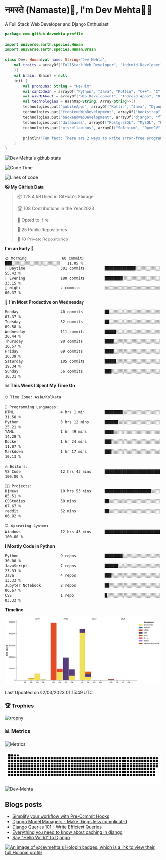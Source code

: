 # नमस्ते (Namaste):pray:, I'm Dev Mehta:man_technologist:
A Full Stack Web Developer and Django Enthusiast

```kotlin
package com.github.devmehta.profile

import universe.earth.species.Human
import universe.earth.species.Human.Brain

class Dev: Human(val name: String="Dev Mehta",
    val traits = arrayOf("FullStack Web Developer", "Android Developer", "React Native Developer")
    ){
    val brain: Brain? = null
    init {
        val pronouns: String = "He/Him"
        val canCodeIn = arrayOf("Python", "Java", "Kotlin", "C++", "C", "JavaScript")
        val askMeAbout = arrayOf("Web Development", "Android Apps", "Django")
        val technologies = HashMap<String, Array<String>>()
        technologies.put("mobileApps", arrayOf("Kotlin", "Java", "Django APIs"))
        technologies.put("frontendWebDevelopment", arrayOf("bootstrap", "React.js", "tailwindcss"))
        technologies.put("backendWebDevelopment", arrayOf("django", "flask"))
        technologies.put("databases", arrayOf("PostgreSQL", "MySQL", "Oracle", "SQLite3"))
        technologies.put("miscellaneous", arrayOf("Selenium", "OpenCV", "Figma", "Adobe XD", "Canva"))

        println("Fun fact: There are 2 ways to write error-free programs, only the 3rd one works")
    }
}
```
![Dev Mehta's github stats](https://github-readme-stats.vercel.app/api?username=Dev-Mehta&count_private=true&show_icons=true&theme=nightowl)

<!--START_SECTION:waka-->
![Code Time](http://img.shields.io/badge/Code%20Time-291%20hrs%201%20min-blue)

![Lines of code](https://img.shields.io/badge/From%20Hello%20World%20I%27ve%20Written-1.5%20million%20lines%20of%20code-blue)

**🐱 My GitHub Data** 

> 📦 128.4 kB Used in GitHub's Storage 
 > 
> 🏆 108 Contributions in the Year 2023
 > 
> 💼 Opted to Hire
 > 
> 📜 25 Public Repositories 
 > 
> 🔑 18 Private Repositories 
 > 
**I'm an Early 🐤** 

```text
🌞 Morning                60 commits          ███░░░░░░░░░░░░░░░░░░░░░░   11.05 % 
🌆 Daytime                301 commits         ██████████████░░░░░░░░░░░   55.43 % 
🌃 Evening                180 commits         ████████░░░░░░░░░░░░░░░░░   33.15 % 
🌙 Night                  2 commits           ░░░░░░░░░░░░░░░░░░░░░░░░░   00.37 % 
```
📅 **I'm Most Productive on Wednesday** 

```text
Monday                   40 commits          ██░░░░░░░░░░░░░░░░░░░░░░░   07.37 % 
Tuesday                  52 commits          ██░░░░░░░░░░░░░░░░░░░░░░░   09.58 % 
Wednesday                111 commits         █████░░░░░░░░░░░░░░░░░░░░   20.44 % 
Thursday                 90 commits          ████░░░░░░░░░░░░░░░░░░░░░   16.57 % 
Friday                   89 commits          ████░░░░░░░░░░░░░░░░░░░░░   16.39 % 
Saturday                 105 commits         █████░░░░░░░░░░░░░░░░░░░░   19.34 % 
Sunday                   56 commits          ███░░░░░░░░░░░░░░░░░░░░░░   10.31 % 
```


📊 **This Week I Spent My Time On** 

```text
🕑︎ Time Zone: Asia/Kolkata

💬 Programming Languages: 
HTML                     4 hrs 1 min         ████████░░░░░░░░░░░░░░░░░   31.58 % 
Python                   3 hrs 12 mins       ██████░░░░░░░░░░░░░░░░░░░   25.21 % 
YAML                     1 hr 49 mins        ████░░░░░░░░░░░░░░░░░░░░░   14.28 % 
Docker                   1 hr 24 mins        ███░░░░░░░░░░░░░░░░░░░░░░   11.07 % 
Markdown                 1 hr 17 mins        ███░░░░░░░░░░░░░░░░░░░░░░   10.13 % 

🔥 Editors: 
VS Code                  12 hrs 43 mins      █████████████████████████   100.00 % 

🐱‍💻 Projects: 
DjNews                   10 hrs 53 mins      █████████████████████░░░░   85.51 % 
CSStudies                58 mins             ██░░░░░░░░░░░░░░░░░░░░░░░   07.67 % 
reddit                   52 mins             ██░░░░░░░░░░░░░░░░░░░░░░░   06.82 % 

💻 Operating System: 
Windows                  12 hrs 43 mins      █████████████████████████   100.00 % 
```

**I Mostly Code in Python** 

```text
Python                   9 repos             ████████░░░░░░░░░░░░░░░░░   30.00 % 
JavaScript               7 repos             ██████░░░░░░░░░░░░░░░░░░░   23.33 % 
Java                     4 repos             ███░░░░░░░░░░░░░░░░░░░░░░   13.33 % 
Jupyter Notebook         2 repos             ██░░░░░░░░░░░░░░░░░░░░░░░   06.67 % 
CSS                      1 repo              █░░░░░░░░░░░░░░░░░░░░░░░░   03.33 % 
```



**Timeline**

![Lines of Code chart](https://raw.githubusercontent.com/Dev-Mehta/Dev-Mehta/master/assets/bar_graph.png)


 Last Updated on 02/03/2023 01:15:49 UTC
<!--END_SECTION:waka-->
### 🏆 Trophies
[![trophy](https://github-profile-trophy.vercel.app/?username=Dev-Mehta&row=2&column=3&margin-w=15&margin-h=15&no-bg=true&frame=false&theme=onestar)](https://github.com/ryo-ma/github-profile-trophy)

### 📊 Metrics
![Metrics](https://metrics.lecoq.io/Dev-Mehta)

<picture>
  <source media="(prefers-color-scheme: dark)" srcset="https://raw.githubusercontent.com/Dev-Mehta/Dev-Mehta/output/github-contribution-grid-snake-dark.svg">
  <source media="(prefers-color-scheme: light)" srcset="https://raw.githubusercontent.com/Dev-Mehta/Dev-Mehta/output/github-contribution-grid-snake.svg">
  <img alt="github contribution grid snake animation" src="https://raw.githubusercontent.com/Dev-Mehta/Dev-Mehta/output/github-contribution-grid-snake.svg">
</picture>

<img align="center" src="https://github-readme-streak-stats.herokuapp.com/?user=Dev-Mehta&" alt="Dev-Mehta" />

## Blogs posts<!-- BLOG-POST-LIST:START -->
- [Simplify your workflow with Pre-Commit Hooks](https://simplifiedweb.netlify.app/simplify-your-workflow-with-pre-commit-hooks/)
- [Django Model Managers - Make things less complicated](https://simplifiedweb.netlify.app/django-model-managers-make-things-less-complicated/)
- [Django Queries 101 - Write Efficient Queries](https://simplifiedweb.netlify.app/django-queries-101-write-efficient-queries/)
- [Everything you need to know about caching in django](https://simplifiedweb.netlify.app/everything-you-need-to-know-about-caching-in-django/)
- [Say &quot;Hello World&quot; to Django](https://simplifiedweb.netlify.app/say-hello-world-to-django/)
<!-- BLOG-POST-LIST:END -->

[![An image of @devmehta's Holopin badges, which is a link to view their full Holopin profile](https://holopin.me/devmehta)](https://holopin.io/@devmehta)
